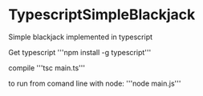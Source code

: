 # TypescriptSimpleBlackjack
Simple blackjack implemented in typescript

Get typescript '''npm install -g typescript'''

compile '''tsc main.ts'''

to run from comand line with node: '''node main.js'''
